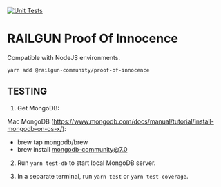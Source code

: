 [![Unit Tests](https://github.com/Railgun-Community/proof-of-innocence/actions/workflows/unit-tests.yml/badge.svg?branch=main)](https://github.com/Railgun-Community/proof-of-innocence/actions)

# RAILGUN Proof Of Innocence

Compatible with NodeJS environments.

`yarn add @railgun-community/proof-of-innocence`

## TESTING

1. Get MongoDB:

Mac MongoDB (https://www.mongodb.com/docs/manual/tutorial/install-mongodb-on-os-x/):

- brew tap mongodb/brew
- brew install mongodb-community@7.0

2. Run `yarn test-db` to start local MongoDB server.

3. In a separate terminal, run `yarn test` or `yarn test-coverage`.
